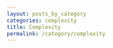 ```yaml
---
layout: posts_by_category
categories: complexity
title: Complexity
permalink: /category/complexity
---
```


